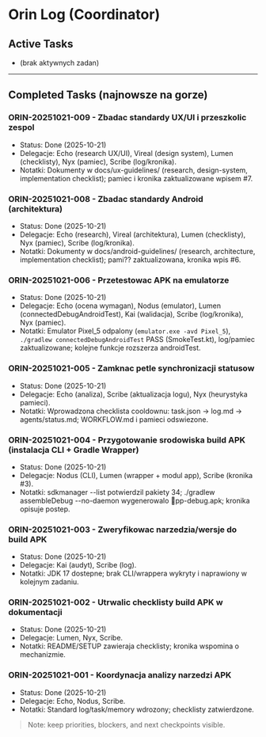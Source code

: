 # Orin Log (Coordinator)

## Active Tasks
- (brak aktywnych zadan)

---

## Completed Tasks (najnowsze na gorze)
### ORIN-20251021-009 - Zbadac standardy UX/UI i przeszkolic zespol
- Status: Done (2025-10-21)
- Delegacje: Echo (research UX/UI), Vireal (design system), Lumen (checklisty), Nyx (pamiec), Scribe (log/kronika).
- Notatki: Dokumenty w docs/ux-guidelines/ (research, design-system, implementation checklist); pamiec i kronika zaktualizowane wpisem #7.

### ORIN-20251021-008 - Zbadac standardy Android (architektura)
- Status: Done (2025-10-21)
- Delegacje: Echo (research), Vireal (architektura), Lumen (checklisty), Nyx (pamiec), Scribe (log/kronika).
- Notatki: Dokumenty w docs/android-guidelines/ (research, architecture, implementation checklist); pami?? zaktualizowana, kronika wpis #6.

### ORIN-20251021-006 - Przetestowac APK na emulatorze
- Status: Done (2025-10-21)
- Delegacje: Echo (ocena wymagan), Nodus (emulator), Lumen (connectedDebugAndroidTest), Kai (walidacja), Scribe (log/kronika), Nyx (pamiec).
- Notatki: Emulator Pixel_5 odpalony (`emulator.exe -avd Pixel_5`), `./gradlew connectedDebugAndroidTest` PASS (SmokeTest.kt), log/pamiec zaktualizowane; kolejne funkcje rozszerza androidTest.

### ORIN-20251021-005 - Zamknac petle synchronizacji statusow
- Status: Done (2025-10-21)
- Delegacje: Echo (analiza), Scribe (aktualizacja logu), Nyx (heurystyka pamieci).
- Notatki: Wprowadzona checklista cooldownu: task.json -> log.md -> agents/status.md; WORKFLOW.md i pamieci odswiezone.

### ORIN-20251021-004 - Przygotowanie srodowiska build APK (instalacja CLI + Gradle Wrapper)
- Status: Done (2025-10-21)
- Delegacje: Nodus (CLI), Lumen (wrapper + modul app), Scribe (kronika #3).
- Notatki: sdkmanager --list potwierdzil pakiety 34; ./gradlew assembleDebug --no-daemon wygenerowalo pp-debug.apk; kronika opisuje postep.

### ORIN-20251021-003 - Zweryfikowac narzedzia/wersje do build APK
- Status: Done (2025-10-21)
- Delegacje: Kai (audyt), Scribe (log).
- Notatki: JDK 17 dostepne; brak CLI/wrappera wykryty i naprawiony w kolejnym zadaniu.

### ORIN-20251021-002 - Utrwalic checklisty build APK w dokumentacji
- Status: Done (2025-10-21)
- Delegacje: Lumen, Nyx, Scribe.
- Notatki: README/SETUP zawieraja checklisty; kronika wspomina o mechanizmie.

### ORIN-20251021-001 - Koordynacja analizy narzedzi APK
- Status: Done (2025-10-21)
- Delegacje: Echo, Nodus, Scribe.
- Notatki: Standard log/task/memory wdrozony; checklisty zatwierdzone.

> Note: keep priorities, blockers, and next checkpoints visible.









